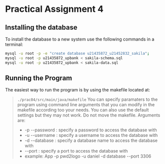 # Practical Assignment 4
## Installing the database
To install the database to a new system use the following commands in a terminal:
```bash
mysql -u root -p -e "create database u21435872_u21452832_sakila";
mysql -u root -p u21435872_upbank < sakila-schema.sql
mysql -u root -p u21435872_upbank < sakila-data.sql
```
## Running the Program
The easiest way to run the program is by using the makefile located at:
> `./prac04/src/main/java/makefile`
You can specify paramaters to the program using command line arguments that you can modify in the makefile according too your needs.
You can also use the default settings but they may not work.
Do not move the makefile.
> Arguments are:
>- -p --password : specify a password to access the database with
>- -u --username : specify a username to access the database with
>- -d --database : specify a database name to access the database with
>- --port : specify a port to access the database with
>- example: App -p pwd2logo -u daniel -d database --port 3306
